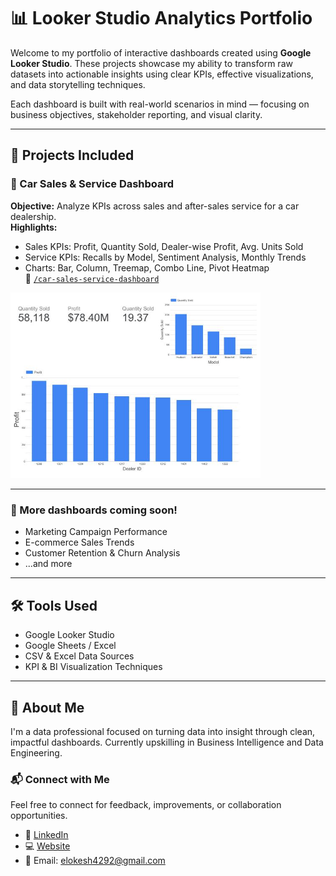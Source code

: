 # 📊 Looker Studio Analytics Portfolio

Welcome to my portfolio of interactive dashboards created using **Google Looker Studio**. These projects showcase my ability to transform raw datasets into actionable insights using clear KPIs, effective visualizations, and data storytelling techniques.

Each dashboard is built with real-world scenarios in mind — focusing on business objectives, stakeholder reporting, and visual clarity.

---

## 🔹 Projects Included

### 🚗 Car Sales & Service Dashboard
**Objective:** Analyze KPIs across sales and after-sales service for a car dealership.  
**Highlights:**
- Sales KPIs: Profit, Quantity Sold, Dealer-wise Profit, Avg. Units Sold
- Service KPIs: Recalls by Model, Sentiment Analysis, Monthly Trends
- Charts: Bar, Column, Treemap, Combo Line, Pivot Heatmap  
📁 [`/car-sales-service-dashboard`](./car-sales-service-dashboard)

<div align="left">
  <img src="car-sales-service-dashboard/Sales-Dashboard.JPG" width="400">
</div>

---

### 📌 More dashboards coming soon!
- Marketing Campaign Performance
- E-commerce Sales Trends
- Customer Retention & Churn Analysis
- ...and more

---

## 🛠 Tools Used
- Google Looker Studio
- Google Sheets / Excel
- CSV & Excel Data Sources
- KPI & BI Visualization Techniques

---

## 💼 About Me
I'm a data professional focused on turning data into insight through clean, impactful dashboards. Currently upskilling in Business Intelligence and Data Engineering.

### 📬 Connect with Me
Feel free to connect for feedback, improvements, or collaboration opportunities.
- 💼 [LinkedIn](https://www.linkedin.com/in/eegapuri-lokeshwar-reddy-281327308)
- 💻 [Website](https://elreddy-portfolio.lovable.app)
- 📧 Email: elokesh4292@gmail.com

